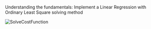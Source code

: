 Understanding the fundamentals: Implement a Linear Regression with Ordinary Least Square solving method

![SolveCostFunction](https://github.com/user-attachments/assets/b4e94327-1e83-40a5-944f-cf779cc730e6)
